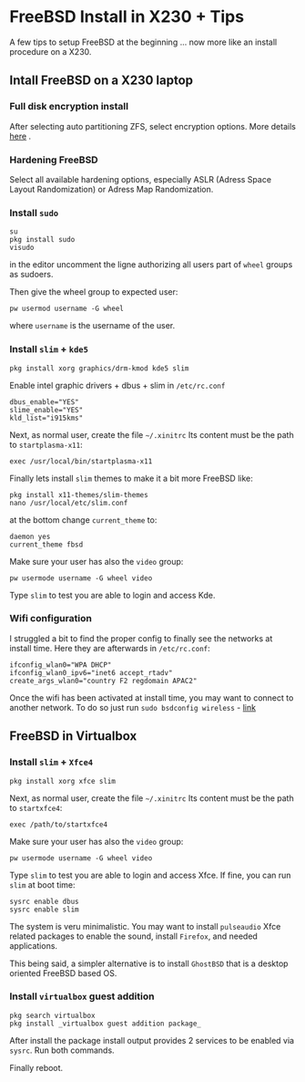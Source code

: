 # FreeBSD Install in X230 + Tips
A few tips to setup FreeBSD at the beginning ... now more like an install procedure on a X230.

## Intall FreeBSD on a X230 laptop

### Full disk encryption install
After selecting auto partitioning ZFS, select encryption options.
More details [here](https://freebsdfoundation.org/wp-content/uploads/2019/11/Configuring-Full-Disk-Encryption.pdf) .

### Hardening FreeBSD
Select all available hardening options, especially ASLR (Adress Space Layout Randomization) or Adress Map Randomization.

### Install `sudo`
```
su
pkg install sudo
visudo
```
in the editor uncomment the ligne authorizing all users part of `wheel` groups as sudoers.

Then give the wheel group to expected user:
```
pw usermod username -G wheel
```

where `username` is the username of the user.

### Install `slim` + `kde5`
```
pkg install xorg graphics/drm-kmod kde5 slim
```

Enable intel graphic drivers + dbus + slim in `/etc/rc.conf`
```
dbus_enable="YES"
slime_enable="YES"
kld_list="i915kms"
```

Next, as normal user, create the file `~/.xinitrc`
Its content must be the path to `startplasma-x11`:
```
exec /usr/local/bin/startplasma-x11
```

Finally lets install `slim` themes to make it a bit more FreeBSD like:
```
pkg install x11-themes/slim-themes
nano /usr/local/etc/slim.conf
```

at the bottom change `current_theme` to:
```
daemon yes
current_theme fbsd
```

Make sure your user has also the `video` group:
```
pw usermode username -G wheel video
```

Type `slim` to test you are able to login and access Kde.

### Wifi configuration

I struggled a bit to find the proper config to finally see the networks at install time.
Here they are afterwards in `/etc/rc.conf`:

```
ifconfig_wlan0="WPA DHCP"
ifconfig_wlan0_ipv6="inet6 accept_rtadv"
create_args_wlan0="country F2 regdomain APAC2"
```

Once the wifi has been activated at install time, you may want to connect to another network.
To do so just run `sudo bsdconfig wireless` - [link](https://www.freebsd.org/cgi/man.cgi?query=bsdconfig&sektion=8)

## FreeBSD in Virtualbox
### Install `slim` + `Xfce4`
```
pkg install xorg xfce slim
```

Next, as normal user, create the file `~/.xinitrc`
Its content must be the path to `startxfce4`:
```
exec /path/to/startxfce4
```

Make sure your user has also the `video` group:
```
pw usermode username -G wheel video
```
Type `slim` to test you are able to login and access Xfce.
If fine, you can run `slim` at boot time:
```
sysrc enable dbus
sysrc enable slim
```
The system is veru minimalistic. You may want to install `pulseaudio` Xfce related packages to enable the sound, install `Firefox`, and needed applications.

This being said, a simpler alternative is to install `GhostBSD` that is a desktop oriented FreeBSD based OS.

### Install `virtualbox` guest addition
```
pkg search virtualbox
pkg install _virtualbox guest addition package_
```

After install the package install output provides 2 services to be enabled via ```sysrc```. Run both commands.

Finally reboot.
